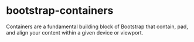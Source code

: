 # bootstrap-containers
Containers are a fundamental building block of Bootstrap that contain, pad, and align your content within a given device or viewport.
